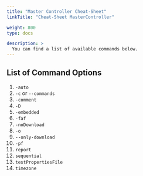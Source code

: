 ```yaml
---
title: "Master Controller Cheat-Sheet"
linkTitle: "Cheat-Sheet MasterController"

weight: 800
type: docs

description: >
  You can find a list of available commands below.
---
```


## List of Command Options
1. `-auto` 
2. `-c` or `--commands`
3. `-comment`
4. `-D`
5. `-embedded`
6. `-faf`
7. `-noDownload`
8. `-o`
9. `--only-download`
10. `-pf`
11. `report`
12. `sequential`
13. `testPropertiesFile`
14. `timezone`
